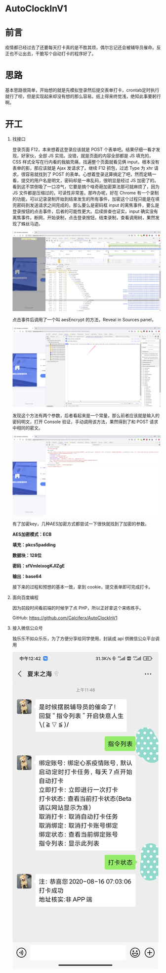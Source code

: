 # AutoClockInV1

# 前言

疫情都已经过去了还要每天打卡真的是不胜其烦，偶尔忘记还会被辅导员催命。反正也不让出去，干脆写个自动打卡的程序好了。

# 思路

基本思路很简单，开始想的就是先模拟登录然后提交表单打卡，crontab定时执行就行了呗，但是实现起来却没有想的那么容易。纸上得来终觉浅，绝知此事要躬行啊。

# 开工

1. 找接口

   登录页面 F12，本来想着这登录应该就是 POST 个表单吧。结果仔细一看才发现，好家伙，全部 JS 实现。没错，就是页面的内容全部都是 JS 填充的，CSS 样式全写在行内看的我脑壳痛，找遍整个页面就看见俩 input，根本没有表单的影，那应该就是 Ajax 发请求了。继续 F12 抓包，过滤 Type 为 xhr 请求，很容易就找到了 POST 的表单。心想着登录这算搞定了吧，然而定睛一看，提交的用户名是明文，密码却是一串乱码，很明显是经过 JS 加密了的。看到这不禁倒吸了一口凉气，它要是搞个啥奇葩加密算法那可就麻烦了，因为 JS 文件都是压缩过的，可读性非常差。那咋办呢，好在 Chrome 有一个录制的功能，可以记录录制开始到结束发生的所有事件，加密这个过程只能是在填完密码到发送请求之间完成的，那么要么是密码框 input 的离焦事件，要么是登录按钮的点击事件，后者的可能性更大。后续排查也证实，input 确实没有离焦事件。断网，开始录制，点击登录按钮，结束录制，查看调用树，果然发现了蛛丝马迹。

   ![1](自动打卡V1/1.png)

   点击事件后调用了一个叫 aesEncrypt 的方法，Reveal in Sources panel，

   ![2](自动打卡V1/2.png)

   发现这个方法有两个参数，后者看起来是一个常量，那么前者应该就是输入的密码明文，打开 Console 验证，手动调用该方法，果然得到了和 POST 请求中相同的密文。

   ![4](自动打卡V1/4.png)

   有了加密key，几种AES加密方式都尝试一下很快就找到了加密的参数。

   **AES加密模式：ECB**

   **填充：pkcs5padding**

   **数据块：128位**

   **密码：sfVmIeixogKJIZgE**

   **输出：base64**
   
   接下来的过程和预想的基本一致，拿到 cookie，提交表单即可完成打卡。
   
2. 面向百度编程

   因为前段时间看前端的时候学了点 PHP，所以正好拿这个来练练手。

   GitHub: https://github.com/Calciferx/AutoClockInV1

3. 接入微信公众号

   独乐乐不如众乐乐，为了方便分享给同学使用，封装成 api 供微信公众平台调用

   ![1601261901590](自动打卡V1/1601261901590.jpg)

